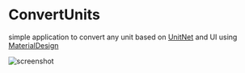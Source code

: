 # ConvertUnits

simple application to convert any unit based on [UnitNet](https://github.com/angularsen/UnitsNet)  and UI using [MaterialDesign](https://github.com/ButchersBoy/MaterialDesignInXamlToolkit)



![screenshot](https://user-images.githubusercontent.com/28386247/31321433-bb945b8a-ac8e-11e7-9025-03b9cce9a09f.PNG)
